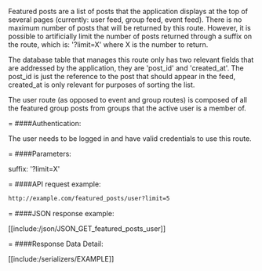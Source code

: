 <!-- --- title: GET /featured_posts/user -->

Featured posts are a list of posts that the application displays at the top of several pages (currently: user feed, group feed, event feed). There is no maximum number of posts that will be returned by this route. However, it is possible to artificially limit the number of posts returned through a suffix on the route, which is: '?limit=X' where X is the number to return.

The database table that manages this route only has two relevant fields that are addressed by the application, they are 'post_id' and 'created_at'. The post_id is just the reference to the post that should appear in the feed, created_at is only relevant for purposes of sorting the list.

The user route (as opposed to event and group routes) is composed of all the featured group posts from groups that the active user is a member of.

=
####Authentication:

The user needs to be logged in and have valid credentials to use this route.

=
####Parameters:

suffix: '?limit=X' 

=
####API request example:
```html
http://example.com/featured_posts/user?limit=5
```

=
####JSON response example:

[[include:/json/JSON_GET_featured_posts_user]]

=
####Response Data Detail:

[[include:/serializers/EXAMPLE]]